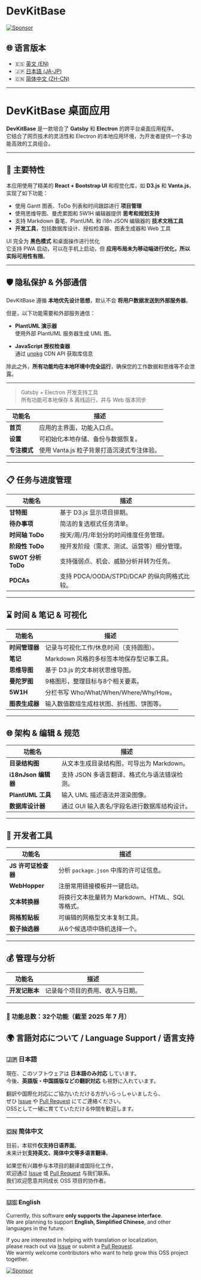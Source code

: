 # DevKitBase

  [![Sponsor](https://img.shields.io/badge/Sponsor-❤_on_GitHub-red?logo=github)](https://github.com/sponsors/tatsuoNakano)

## 🌐 语言版本

- 🇪🇸 [英文 (EN)](./README.md)
- 🇯🇵 [日本語 (JA-JP)](./README.ja-JP.md)
- 🇨🇳 [简体中文 (ZH-CN)](./README.zh-CN.md)

---

# DevKitBase 桌面应用

**DevKitBase** 是一款培合了 **Gatsby** 和 **Electron** 的跨平台桌面应用程序。\
它结合了网页技术的灵活性和 Electron 的本地应用环境，为开发者提供一个多功能高效的工具组合。

---

## 🔧 主要特性

本应用使用了精美的 **React + Bootstrap UI** 和视觉化库，如 **D3.js** 和 **Vanta.js**，实现了如下功能：

- 使用 Gantt 图表、ToDo 列表和时间跟踪进行 **项目管理**
- 使用思维导图、曼虎累图和 5W1H 编辑器提供 **思考和规划支持**
- 支持 Markdown 备笔、PlantUML 和 i18n JSON 编辑器的 **技术文档工具**
- **开发工具**，包括数据库设计、授权检查器、图表生成器和 Web 工具

UI 完全为 **黑色模式** 和桌面操作进行优化\
它支持 PWA 启动，可以在手机上启动，但 **应用布局未为移动端进行优化，所以实际可用性有限**。

---

## 🛡 隐私保护 & 外部通信

DevKitBase 遵循 **本地优先设计思想**，默认不会 **将用户数据发送到外部服务器**。

但是，以下功能需要和外部服务通信：

- **PlantUML 演示器**\
  使用外部 PlantUML 服务器生成 UML 图。

- **JavaScript 授权检查器**\
  通过 [unpkg](https://unpkg.com) CDN API 获取库信息

除此之外，**所有功能均在本地环境中完全运行**，确保您的工作数据和思维等不会泄露。

---

> Gatsby + Electron 开发支持工具  
> 所有功能可本地保存 & 离线运行，并与 Web 版本同步

| 功能名 | 描述 |
|--------|------|
| **首页** | 应用的主界面，功能入口点。 |
| **设置** | 可初始化本地存储、备份与数据恢复。 |
| **专注模式** | 使用 Vanta.js 粒子背景打造沉浸式专注体验。 |

---

## 📋 任务与进度管理

| 功能名 | 描述 |
|--------|------|
| **甘特图** | 基于 D3.js 显示项目排期。 |
| **待办事项** | 简洁的复选框式任务清单。 |
| **时间轴 ToDo** | 按天/周/月/年划分的时间维度任务管理。 |
| **阶段性 ToDo** | 按开发阶段（需求、测试、运营等）细分管理。 |
| **SWOT 分析 ToDo** | 支持强弱点、机会、威胁分析并转为任务。 |
| **PDCAs** | 支持 PDCA/OODA/STPD/DCAP 的纵向网格式比较。 |

---

## ⌛ 时间 & 笔记 & 可视化

| 功能名 | 描述 |
|--------|------|
| **时间管理器** | 记录与可视化工作/休息时间（支持圆图）。 |
| **笔记** | Markdown 风格的多标签本地保存型记事工具。 |
| **思维导图** | 基于 D3.js 的文本树状思维导图。 |
| **曼陀罗图** | 9格图形，整理目标与8个相关要素。 |
| **5W1H** | 分栏书写 Who/What/When/Where/Why/How。 |
| **图表生成器** | 输入数值数组生成柱状图、折线图、饼图等。 |

---

## 🌐 架构 & 编辑 & 规范

| 功能名 | 描述 |
|--------|------|
| **目录结构图** | 从文本生成目录结构图，可导出为 Markdown。 |
| **i18nJson 编辑器** | 支持 JSON 多语言翻译、格式化与语法错误检测。 |
| **PlantUML 工具** | 输入 UML 描述语法并渲染图像。 |
| **数据库设计器** | 通过 GUI 输入表名/字段名进行数据库结构设计。 |

---

## 🧪 开发者工具

| 功能名 | 描述 |
|--------|------|
| **JS 许可证检查器** | 分析 `package.json` 中库的许可证信息。 |
| **WebHopper** | 注册常用链接模板并一键启动。 |
| **文本转换器** | 将换行文本批量转为 Markdown、HTML、SQL 等格式。 |
| **网格剪贴板** | 可编辑的网格型文本复制工具。 |
| **骰子抽选器** | 从6个候选项中随机选择一个。 |

---

## 💰 管理与分析

| 功能名 | 描述 |
|--------|------|
| **开发记账本** | 记录每个项目的费用、收入与日期。 |

---

### 🧩 功能总数：**32个功能**（截至 2025 年 7 月）

## 🌍 言語対応について / Language Support / 语言支持

### 🇯🇵 日本語

現在、このソフトウェアは **日本語のみ対応** しています。  
今後、**英語版・中国語版などの翻訳対応** も視野に入れています。

翻訳や国際化対応にご協力いただける方がいらっしゃいましたら、  
ぜひ [Issue](https://github.com/nakanoTatsuo/devkitbase/issues) や [Pull Request](https://github.com/nakanoTatsuo/devkitbase/pulls) にてご連絡ください。  
OSSとして一緒に育てていただける仲間を歓迎します。

---

### 🇨🇳 简体中文

目前，本软件**仅支持日语界面**。  
未来计划**支持英文、简体中文等多语言翻译**。

如果您有兴趣参与本项目的翻译或国际化工作，  
欢迎通过 [Issue](https://github.com/nakanoTatsuo/devkitbase/issues) 或 [Pull Request](https://github.com/nakanoTatsuo/devkitbase/pulls) 与我们联系。  
我们欢迎愿意共同成长 OSS 项目的协作者。

---

### 🇺🇸 English

Currently, this software **only supports the Japanese interface**.  
We are planning to support **English, Simplified Chinese**, and other languages in the future.

If you are interested in helping with translation or localization,  
please reach out via [Issue](https://github.com/nakanoTatsuo/devkitbase/issues) or submit a [Pull Request](https://github.com/nakanoTatsuo/devkitbase/pulls).  
We warmly welcome contributors who want to help grow this OSS project together.

  [![Sponsor](https://img.shields.io/badge/Sponsor-❤_on_GitHub-red?logo=github)](https://github.com/sponsors/tatsuoNakano)


